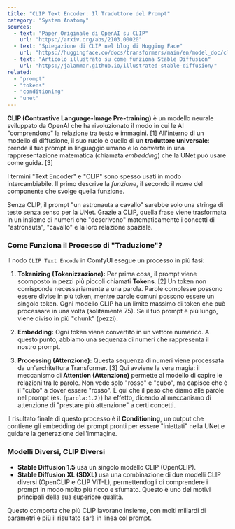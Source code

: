 ```yaml
---
title: "CLIP Text Encoder: Il Traduttore del Prompt"
category: "System Anatomy"
sources:
  - text: "Paper Originale di OpenAI su CLIP"
    url: "https://arxiv.org/abs/2103.00020"
  - text: "Spiegazione di CLIP nel blog di Hugging Face"
    url: "https://huggingface.co/docs/transformers/main/en/model_doc/clip"
  - text: "Articolo illustrato su come funziona Stable Diffusion"
    url: "https://jalammar.github.io/illustrated-stable-diffusion/"
related:
  - "prompt"
  - "tokens"
  - "conditioning"
  - "unet"
---
```


**CLIP (Contrastive Language-Image Pre-training)** è un modello neurale sviluppato da OpenAI che ha rivoluzionato il modo in cui le AI "comprendono" la relazione tra testo e immagini. [1] All'interno di un modello di diffusione, il suo ruolo è quello di un **traduttore universale**: prende il tuo prompt in linguaggio umano e lo converte in una rappresentazione matematica (chiamata *embedding*) che la UNet può usare come guida. [3]

I termini "Text Encoder" e "CLIP" sono spesso usati in modo intercambiabile. Il primo descrive la *funzione*, il secondo il *nome* del componente che svolge quella funzione.

Senza CLIP, il prompt "un astronauta a cavallo" sarebbe solo una stringa di testo senza senso per la UNet. Grazie a CLIP, quella frase viene trasformata in un insieme di numeri che "descrivono" matematicamente i concetti di "astronauta", "cavallo" e la loro relazione spaziale.

### Come Funziona il Processo di "Traduzione"?

Il nodo `CLIP Text Encode` in ComfyUI esegue un processo in più fasi:

1.  **Tokenizing (Tokenizzazione):**
    Per prima cosa, il prompt viene scomposto in pezzi più piccoli chiamati **Tokens**. [2] Un token non corrisponde necessariamente a una parola. Parole complesse possono essere divise in più token, mentre parole comuni possono essere un singolo token. Ogni modello CLIP ha un limite massimo di token che può processare in una volta (solitamente 75). Se il tuo prompt è più lungo, viene diviso in più "chunk" (pezzi).

2.  **Embedding:**
    Ogni token viene convertito in un vettore numerico. A questo punto, abbiamo una sequenza di numeri che rappresenta il nostro prompt.

3.  **Processing (Attenzione):**
    Questa sequenza di numeri viene processata da un'architettura Transformer. [3] Qui avviene la vera magia: il meccanismo di **Attention (Attenzione)** permette al modello di capire le relazioni tra le parole. Non vede solo "rosso" e "cubo", ma capisce che è il "cubo" a dover essere "rosso". È qui che il peso che diamo alle parole nel prompt (es. `(parola:1.2)`) ha effetto, dicendo al meccanismo di attenzione di "prestare più attenzione" a certi concetti.

Il risultato finale di questo processo è il **Conditioning**, un output che contiene gli embedding del prompt pronti per essere "iniettati" nella UNet e guidare la generazione dell'immagine.

### Modelli Diversi, CLIP Diversi

- **Stable Diffusion 1.5** usa un singolo modello CLIP (OpenCLIP).
- **Stable Diffusion XL (SDXL)** usa una combinazione di due modelli CLIP diversi (OpenCLIP e CLIP ViT-L), permettendogli di comprendere i prompt in modo molto più ricco e sfumato. Questo è uno dei motivi principali della sua superiore qualità.

Questo comporta che più CLIP lavorano insieme, con molti miliardi di parametri e più il risultato sarà in linea col prompt.